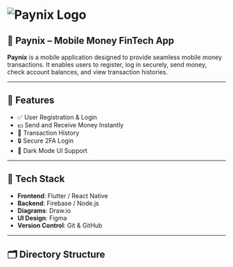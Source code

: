 
# ![Paynix Logo](https://your-logo-url.com/paynix_logo.png)

## 💸 Paynix – Mobile Money FinTech App

**Paynix** is a mobile application designed to provide seamless mobile money transactions. It enables users to register, log in securely, send money, check account balances, and view transaction histories.

---

## 🚀 Features

- ✅ User Registration & Login
- 💵 Send and Receive Money Instantly
- 📄 Transaction History
- 🔒 Secure 2FA Login
- 🌙 Dark Mode UI Support

---

## 🧰 Tech Stack

- **Frontend**: Flutter / React Native
- **Backend**: Firebase / Node.js
- **Diagrams**: Draw.io
- **UI Design**: Figma
- **Version Control**: Git & GitHub

---

## 🗂️ Directory Structure


